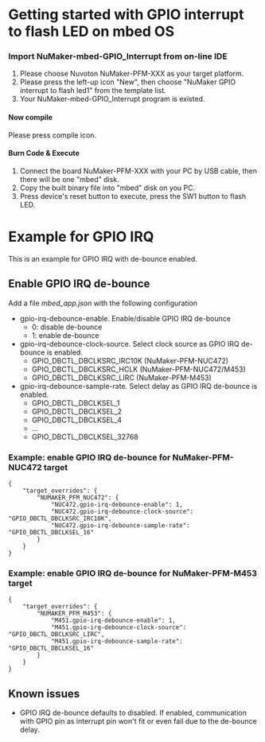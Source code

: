 # Getting started with GPIO interrupt to flash LED on mbed OS


### Import NuMaker-mbed-GPIO_Interrupt from on-line IDE
1. Please choose Nuvoton NuMaker-PFM-XXX as your target platform.
2. Please press the left-up icon "New", then choose "NuMaker GPIO interrupt to flash led1" from the template list.
3. Your NuMaker-mbed-GPIO_Interrupt program is existed.

#### Now compile
Please press compile icon.

#### Burn Code & Execute
1. Connect the board NuMaker-PFM-XXX with your PC by USB cable, then there will be one "mbed" disk.
2. Copy the built binary file into "mbed" disk on you PC.
3. Press device's reset button to execute, press the SW1 button to flash LED.
      
# Example for GPIO IRQ

This is an example for GPIO IRQ with de-bounce enabled.

## Enable GPIO IRQ de-bounce

Add a file *mbed_app.json* with the following configuration

- gpio-irq-debounce-enable. Enable/disable GPIO IRQ de-bounce
    - 0: disable de-bounce
    - 1: enable de-bounce
- gpio-irq-debounce-clock-source. Select clock source as GPIO IRQ de-bounce is enabled.
    - GPIO_DBCTL_DBCLKSRC_IRC10K (NuMaker-PFM-NUC472)
    - GPIO_DBCTL_DBCLKSRC_HCLK (NuMaker-PFM-NUC472/M453)
    - GPIO_DBCTL_DBCLKSRC_LIRC (NuMaker-PFM-M453)
- gpio-irq-debounce-sample-rate. Select delay as GPIO IRQ de-bounce is enabled.
    - GPIO_DBCTL_DBCLKSEL_1
    - GPIO_DBCTL_DBCLKSEL_2
    - GPIO_DBCTL_DBCLKSEL_4
    - ...
    - GPIO_DBCTL_DBCLKSEL_32768
    
### Example: enable GPIO IRQ de-bounce for NuMaker-PFM-NUC472 target
```
{
    "target_overrides": {
        "NUMAKER_PFM_NUC472": {
            "NUC472.gpio-irq-debounce-enable": 1,
            "NUC472.gpio-irq-debounce-clock-source": "GPIO_DBCTL_DBCLKSRC_IRC10K",
            "NUC472.gpio-irq-debounce-sample-rate": "GPIO_DBCTL_DBCLKSEL_16"
        }
    }
}
```

### Example: enable GPIO IRQ de-bounce for NuMaker-PFM-M453 target
```
{
    "target_overrides": {
        "NUMAKER_PFM_M453": {
            "M451.gpio-irq-debounce-enable": 1,
            "M451.gpio-irq-debounce-clock-source": "GPIO_DBCTL_DBCLKSRC_LIRC",
            "M451.gpio-irq-debounce-sample-rate": "GPIO_DBCTL_DBCLKSEL_16"
        }
    }
}
```

## Known issues
- GPIO IRQ de-bounce defaults to disabled. If enabled, communication with GPIO pin as interrupt pin won't fit 
or even fail due to the de-bounce delay.